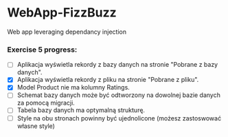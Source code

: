 ﻿# WebApp-FizzBuzz

Web app leveraging dependancy injection

### Exercise __5__ progress:
- [ ] Aplikacja wyświetla rekordy z bazy danych na stronie "Pobrane z bazy danych".
- [x] Aplikacja wyświetla rekordy z pliku na stronie "Pobrane z pliku".
- [x] Model Product nie ma kolumny Ratings.
- [ ] Schemat bazy danych może być odtworzony na dowolnej bazie danych za pomocą migracji.
- [ ] Tabela bazy danych ma optymalną strukturę.
- [ ] Style na obu stronach powinny być ujednolicone (możesz zastoswować własne style)
